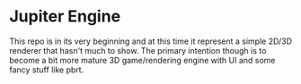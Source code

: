 # Jupiter Engine
This repo is in its very beginning and at this time it represent a simple 2D/3D renderer that hasn't much to show. The primary intention though is to become a bit more mature 3D game/rendering engine with UI and some fancy stuff like pbrt.
